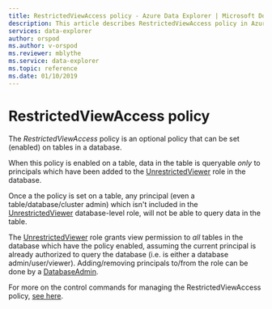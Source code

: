 ```yaml
---
title: RestrictedViewAccess policy - Azure Data Explorer | Microsoft Docs
description: This article describes RestrictedViewAccess policy in Azure Data Explorer.
services: data-explorer
author: orspod
ms.author: v-orspod
ms.reviewer: mblythe
ms.service: data-explorer
ms.topic: reference
ms.date: 01/10/2019
---
```

# RestrictedViewAccess policy

The *RestrictedViewAccess* policy is an optional policy that can be set (enabled) on tables in a database.

When this policy is enabled on a table, data in the table is queryable *only* to principals which have been added 
to the [UnrestrictedViewer](../management/access-control/role-based-authorization.md) role in the database.

Once a the policy is set on a table, any principal (even a table/database/cluster admin) which isn't included in the 
[UnrestrictedViewer](../management/access-control/role-based-authorization.md) database-level role, will not be able to query data in the table.

The [UnrestrictedViewer](../management/access-control/role-based-authorization.md) role grants view permission to *all* tables in the database which have the policy enabled,
assuming the current principal is already authorized to query the database (i.e. is either a database admin/user/viewer). Adding/removing principals
to/from the role can be done by a [DatabaseAdmin](../management/access-control/role-based-authorization.md).

For more on the control commands for managing the RestrictedViewAccess policy,
[see here](../management/restrictedviewaccess-policy.md).